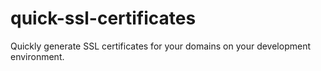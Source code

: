 # quick-ssl-certificates
Quickly generate SSL certificates for your domains on your development environment.
